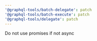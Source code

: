 ```yaml
---
'@graphql-tools/batch-delegate': patch
'@graphql-tools/batch-execute': patch
'@graphql-tools/delegate': patch
---
```


Do not use promises if not async
